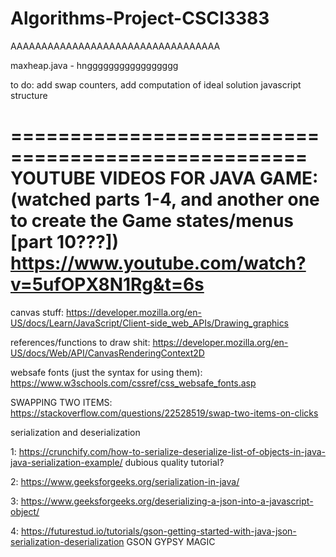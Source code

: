 # Algorithms-Project-CSCI3383

AAAAAAAAAAAAAAAAAAAAAAAAAAAAAAAAAA

maxheap.java - hnggggggggggggggggg

to do: add swap counters, add computation of ideal solution
javascript structure

===================================================
YOUTUBE VIDEOS FOR JAVA GAME:
(watched parts 1-4, and another one to create the Game states/menus [part 10???])
https://www.youtube.com/watch?v=5ufOPX8N1Rg&t=6s
===================================================
canvas stuff:
https://developer.mozilla.org/en-US/docs/Learn/JavaScript/Client-side_web_APIs/Drawing_graphics

references/functions to draw shit:
https://developer.mozilla.org/en-US/docs/Web/API/CanvasRenderingContext2D

websafe fonts (just the syntax for using them):
https://www.w3schools.com/cssref/css_websafe_fonts.asp

SWAPPING TWO ITEMS:
https://stackoverflow.com/questions/22528519/swap-two-items-on-clicks


serialization and deserialization

1: https://crunchify.com/how-to-serialize-deserialize-list-of-objects-in-java-java-serialization-example/ dubious quality tutorial?

2: https://www.geeksforgeeks.org/serialization-in-java/

3: https://www.geeksforgeeks.org/deserializing-a-json-into-a-javascript-object/

4: https://futurestud.io/tutorials/gson-getting-started-with-java-json-serialization-deserialization GSON  GYPSY MAGIC

